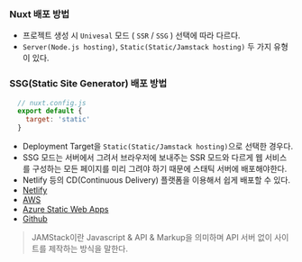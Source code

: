 ### Nuxt 배포 방법
* 프로젝트 생성 시 `Univesal` 모드 ( `SSR` / `SSG` ) 선택에 따라 다르다.
* `Server(Node.js hosting)`, `Static(Static/Jamstack hosting)` 두 가지 유형이 있다.

### SSG(Static Site Generator) 배포 방법
```javascript
  // nuxt.config.js
  export default {
    target: 'static'
  }
```
* Deployment Target을 `Static(Static/Jamstack hosting)`으로 선택한 경우다.
* SSG 모드는 서버에서 그려서 브라우저에 보내주는 SSR 모드와 다르게 웹 서비스를 구성하는 모든 페이지를 미리 그려야 하기 때문에 스태틱 서버에 배포해야한다.
* Netlify 등의 CD(Continuous Delivery) 플랫폼을 이용해서 쉽게 배포할 수 있다.
* [Netlify](https://nuxtjs.org/deployments/netlify/)
* [AWS](https://nuxtjs.org/deployments/amazon-web-services/)
* [Azure Static Web Apps](https://nuxtjs.org/deployments/azure-static-web-apps/)
* [Github](https://nuxtjs.org/deployments/github-pages)

> JAMStack이란 Javascript & API & Markup을 의미하며 API 서버 없이 사이트를 제작하는 방식을 말한다.

